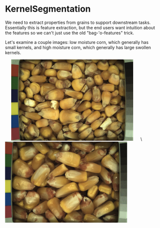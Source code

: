 # KernelSegmentation

We need to extract properties from grains to support downstream tasks.  Essentially this is feature extraction, but the end users want intuition about the features so we can't just use the old "bag-'o-features" trick.

Let's examine a couple images:  low moisture corn, which generally has small kernels, and high moisture corn, which generally has large swollen kernels.


<img src="Data/NG3_GQ_Corn_11MC_59lbs_50F_2017-11-16_11-0-33_Sensor-1_Frame-36_Ts-1510851850.1548.png" width="400" hspace="20"> \ <img src="Data/NG3_GQ_Corn_32MC_53lbs_99F_2017-7-18_10-31-45_Sensor-1_Frame-32_Ts-1500374550.1573.png" width="400">
